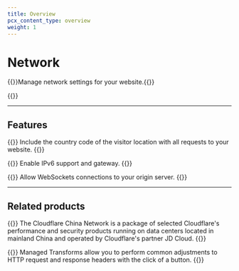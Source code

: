 ```yaml
---
title: Overview
pcx_content_type: overview
weight: 1
---
```


# Network

{{<description>}}Manage network settings for your website.{{</description>}}

{{<plan type="all">}}

---
 
## Features
 
{{<feature header="IP Geolocation" href="/network/ip-geolocation/">}}
Include the country code of the visitor location with all requests to your website.
{{</feature>}}

{{<feature header="IPv6 Compatibility" href="/network/ipv6-compatibility/">}}
Enable IPv6 support and gateway.
{{</feature>}}

{{<feature header="WebSockets" href="/network/websockets/">}}
Allow WebSockets connections to your origin server.
{{</feature>}}
 
---

## Related products
 
{{<related header="China Network" href="/china-network/" product="china-network">}}
The Cloudflare China Network is a package of selected Cloudflare's performance and security products running on data centers located in mainland China and operated by Cloudflare's partner JD Cloud.
{{</related>}}

{{<related header="Managed Transforms" href="/rules/transform/managed-transforms/" product="rules">}}
Managed Transforms allow you to perform common adjustments to HTTP request and response headers with the click of a button.
{{</related>}}